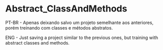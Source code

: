 # Abstract_ClassAndMethods

PT-BR - Apenas deixando salvo um projeto semelhante aos anteriores, porém treinando com classes e métodos abstratos. 

ENG - Just saving a project similar to the previous ones, but training with abstract classes and methods.
